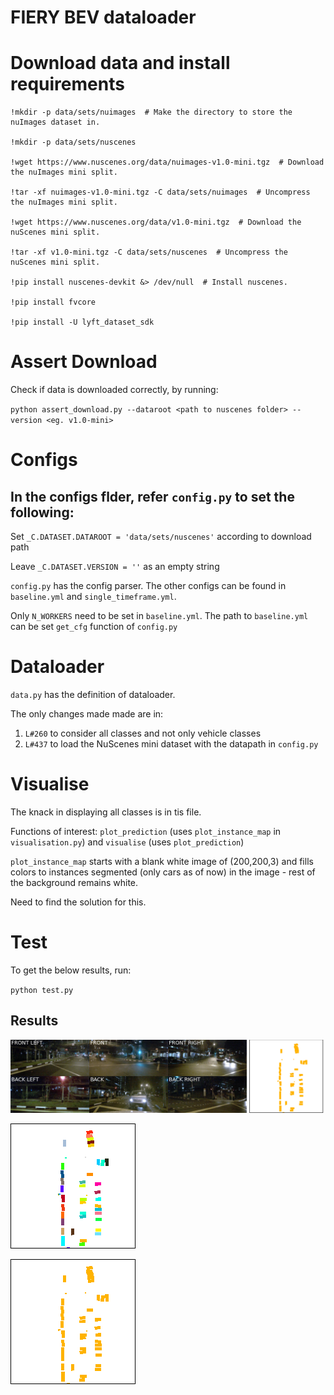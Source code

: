 # FIERY BEV dataloader

# Download data and install requirements

```
!mkdir -p data/sets/nuimages  # Make the directory to store the nuImages dataset in.

!mkdir -p data/sets/nuscenes

!wget https://www.nuscenes.org/data/nuimages-v1.0-mini.tgz  # Download the nuImages mini split.

!tar -xf nuimages-v1.0-mini.tgz -C data/sets/nuimages  # Uncompress the nuImages mini split.

!wget https://www.nuscenes.org/data/v1.0-mini.tgz  # Download the nuScenes mini split.

!tar -xf v1.0-mini.tgz -C data/sets/nuscenes  # Uncompress the nuScenes mini split.

!pip install nuscenes-devkit &> /dev/null  # Install nuscenes.

!pip install fvcore

!pip install -U lyft_dataset_sdk
```

# Assert Download

Check if data is downloaded correctly, by running:

`python assert_download.py --dataroot <path to nuscenes folder> --version <eg. v1.0-mini>`

# Configs

## In the configs flder, refer `config.py` to set the following:

Set `_C.DATASET.DATAROOT = 'data/sets/nuscenes'` according to download path

Leave `_C.DATASET.VERSION = ''` as an empty string

`config.py` has the config parser. The other configs can be found in `baseline.yml` and `single_timeframe.yml`. 

Only `N_WORKERS` need to be set in `baseline.yml`. The path to `baseline.yml` can be set `get_cfg` function of `config.py`

# Dataloader

`data.py` has the definition of dataloader.

The only changes made made are in:
1. `L#260` to consider all classes and not only vehicle classes
2. `L#437` to load the NuScenes mini dataset with the datapath in `config.py`

# Visualise

The knack in displaying all classes is in tis file.

Functions of interest: `plot_prediction` (uses `plot_instance_map` in `visualisation.py`) and `visualise` (uses `plot_prediction`)

`plot_instance_map` starts with a blank white image of (200,200,3) and fills colors to instances segmented (only cars as of now) in the image - rest of the background remains white.

Need to find the solution for this.

# Test

To get the below results, run:

`python test.py`

## Results

![Grid](images/test_image.png)

![Grid](images/test_instance_viz.png)

![Grid](images/test_segmentation_viz.png)

